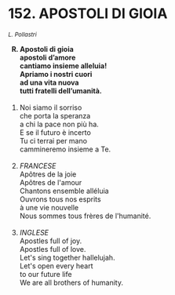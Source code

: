 # 152. APOSTOLI DI GIOIA

<sub><i>L. Pollastri</i></sub>
<ol>
	<b><li type="A" value="18">Apostoli di gioia<br>
		apostoli d’amore<br>
		cantiamo insieme alleluia!<br>
		Apriamo i nostri cuori<br>
		ad una vita nuova<br>
		tutti fratelli dell’umanità.</li></b><br>
	<li value="1">Noi siamo il sorriso<br>
		che porta la speranza<br>
		a chi la pace non più ha.<br>
		E se il futuro è incerto<br>
		Tu ci terrai per mano<br>
		cammineremo insieme a Te.</li><br>
	<li><i>FRANCESE</i><br>
		Apôtres de la joie<br>
		Apôtres de l'amour<br>
		Chantons ensemble alléluia<br>
		Ouvrons tous nos esprits<br>
		à une vie nouvelle<br>
		Nous sommes tous frères de l'humanité.</li><br>
	<li><i>INGLESE</i><br>
		Apostles full of joy.<br>
		Apostles full of love.<br>
		Let's sing together hallelujah.<br>
		Let's open every heart<br>
		to our future life<br>
		We are all brothers of humanity.</li>
</ol>
